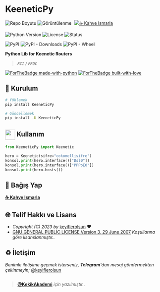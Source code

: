 # KeeneticPy

![Repo Boyutu](https://img.shields.io/github/repo-size/keyiflerolsun/KeeneticPy?logo=git&logoColor=white)
![Görüntülenme](https://hits.seeyoufarm.com/api/count/incr/badge.svg?url=https://github.com/keyiflerolsun/KeeneticPy&title=Görüntülenme)
<a href="https://KekikAkademi.org/Kahve" target="_blank"><img src="https://img.shields.io/badge/☕️-Kahve Ismarla-ffdd00" title="☕️ Kahve Ismarla" style="padding-left:5px;"></a>

![Python Version](https://img.shields.io/pypi/pyversions/KeeneticPy?logo=python&logoColor=white)
![License](https://img.shields.io/pypi/l/KeeneticPy?logo=gnu&logoColor=white)
![Status](https://img.shields.io/pypi/status/KeeneticPy?logo=windowsterminal&logoColor=white)

![PyPI](https://img.shields.io/pypi/v/KeeneticPy?logo=pypi&logoColor=white)
![PyPI - Downloads](https://img.shields.io/pypi/dm/KeeneticPy?logo=pypi&logoColor=white)
![PyPI - Wheel](https://img.shields.io/pypi/wheel/KeeneticPy?logo=pypi&logoColor=white)

**Python Lib for Keenetic Routers**

> _`RCI` / `PROC`_

[![ForTheBadge made-with-python](http://ForTheBadge.com/images/badges/made-with-python.svg)](https://www.python.org/)
[![ForTheBadge built-with-love](http://ForTheBadge.com/images/badges/built-with-love.svg)](https://GitHub.com/keyiflerolsun/)

## 🚀 Kurulum

```bash
# Yüklemek
pip install KeeneticPy

# Güncellemek
pip install -U KeeneticPy
```

## <img src="https://www.akashtrehan.com/assets/images/emoji/terminal.png" height="32" align="center"> Kullanım

```python
from KeeneticPy import Keenetic

hero = Keenetic(sifre="cokomellisifre")
konsol.print(hero.interface()["Dsl0"])
konsol.print(hero.interface()["PPPoE0"])
konsol.print(hero.hosts())
```

## 💸 Bağış Yap

**[☕️ Kahve Ismarla](https://KekikAkademi.org/Kahve)**

## 🌐 Telif Hakkı ve Lisans

* *Copyright (C) 2023 by* [keyiflerolsun](https://github.com/keyiflerolsun) ❤️️
* [GNU GENERAL PUBLIC LICENSE Version 3, 29 June 2007](https://github.com/keyiflerolsun/KeeneticPy/blob/master/LICENSE) *Koşullarına göre lisanslanmıştır..*

## ♻️ İletişim

*Benimle iletişime geçmek isterseniz, **Telegram**'dan mesaj göndermekten çekinmeyin;* [@keyiflerolsun](https://t.me/KekikKahve)

##

> **[@KekikAkademi](https://t.me/KekikAkademi)** *için yazılmıştır..*
